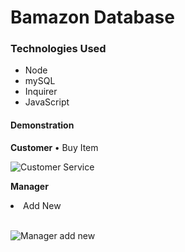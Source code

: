 
<h1>Bamazon Database</h1>
<h3>Technologies Used</h3>
<ul>
    <li>Node</li>
    <li>mySQL</li>
    <li>Inquirer</li>
    <li>JavaScript</li>
</ul>
<h4>Demonstration</h4>
<strong>Customer </strong>• Buy Item
</br>

![Customer Service](assets/customer.gif)


<strong>Manager </strong>
<li> Add New</li>
</br>

![Manager add new](assets/manager-add-new.gif)

<strong></strong>

<strong></strong>

<strong></strong>